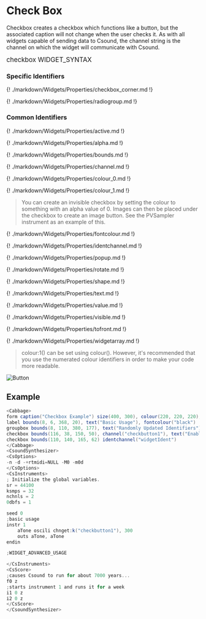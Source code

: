 # Check Box

Checkbox creates a checkbox which functions like a button, but the associated caption will not change when the user checks it. As with all widgets capable of sending data to Csound, the channel string is the channel on which the widget will communicate with Csound. 


<big></pre>
checkbox WIDGET_SYNTAX
</pre></big>

### Specific Identifiers

{! ./markdown/Widgets/Properties/checkbox_corner.md !} 

{! ./markdown/Widgets/Properties/radiogroup.md !} 

### Common Identifiers

{! ./markdown/Widgets/Properties/active.md !} 

{! ./markdown/Widgets/Properties/alpha.md !} 

{! ./markdown/Widgets/Properties/bounds.md !} 

{! ./markdown/Widgets/Properties/channel.md !} 

{! ./markdown/Widgets/Properties/colour_0.md !} 

{! ./markdown/Widgets/Properties/colour_1.md !} 

>You can create an invisible checkbox by setting the colour to something with an alpha value of 0. Images can then be placed under the checkbox to create an image button. See the PVSampler instrument as an example of this. 

{! ./markdown/Widgets/Properties/fontcolour.md !} 

{! ./markdown/Widgets/Properties/identchannel.md !} 

{! ./markdown/Widgets/Properties/popup.md !} 

{! ./markdown/Widgets/Properties/rotate.md !} 

{! ./markdown/Widgets/Properties/shape.md !} 

{! ./markdown/Widgets/Properties/text.md !} 

{! ./markdown/Widgets/Properties/value.md !} 

{! ./markdown/Widgets/Properties/visible.md !} 

{! ./markdown/Widgets/Properties/tofront.md !} 

{! ./markdown/Widgets/Properties/widgetarray.md !} 

<!--(End of identifiers)/-->

>colour:1() can be set using colour(). However, it's recommended that you use the numerated colour identifiers in order to make your code more readable. 

![Button](../images/checkbox.gif)

## Example
<!--(Widget Example)/-->
```csharp
<Cabbage>
form caption("Checkbox Example") size(400, 300), colour(220, 220, 220), pluginID("def1")
label bounds(8, 6, 368, 20), text("Basic Usage"), fontcolour("black")
groupbox bounds(8, 110, 380, 177), text("Randomly Updated Identifiers")
checkbox bounds(116, 38, 150, 50), channel("checkbutton1"), text("Enable Tone", "Disable Tone"),
checkbox bounds(110, 140, 165, 62) identchannel("widgetIdent")
</Cabbage>
<CsoundSynthesizer>
<CsOptions>
-n -d -+rtmidi=NULL -M0 -m0d 
</CsOptions>
<CsInstruments>
; Initialize the global variables. 
sr = 44100
ksmps = 32
nchnls = 2
0dbfs = 1

seed 0 
;basic usage
instr 1
    aTone oscili chnget:k("checkbutton1"), 300
    outs aTone, aTone    
endin

;WIDGET_ADVANCED_USAGE

</CsInstruments>
<CsScore>
;causes Csound to run for about 7000 years...
f0 z
;starts instrument 1 and runs it for a week
i1 0 z
i2 0 z
</CsScore>
</CsoundSynthesizer>
```
<!--(End Widget Example)/-->


